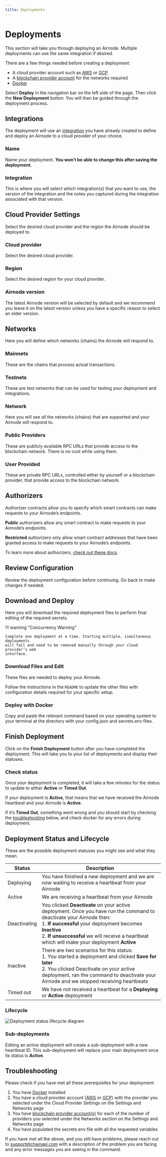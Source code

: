 ```yaml
---
title: Deployments
---
```


# Deployments

<!-- If you change the following paragraph, change it in the README. -->

This section will take you through deploying an Airnode. Multiple deployments
can use the same integration if desired.

There are a few things needed before creating a deployment:

- A cloud provider account such as [AWS](https://aws.amazon.com/) or
  [GCP](https://cloud.google.com/)
- A
  [blockchain provider account](https://docs.api3.org/airnode/latest/concepts/chain-providers.html)
  for the networks required
- [Docker](https://www.docker.com/)

Select **Deploy** in the navigation bar on the left side of the page. Then click
the **New Deployment** button. You will then be guided through the deployment
process.

## Integrations

The deployment will use an [integration](integrations.md) you have already
created to define and deploy an Airnode to a cloud provider of your choice.

### Name

Name your deployment. **You won’t be able to change this after saving the
deployment.**

### Integration

This is where you will select which integration(s) that you want to use, the
version of the integration and the notes you captured during the integration
associated with that version.

## Cloud Provider Settings

Select the desired cloud provider and the region the Airnode should be deployed
to.

### Cloud provider

Select the desired cloud provider.

### Region

Select the desired region for your cloud provider.

### Airnode version

The latest Airnode version will be selected by default and we recommend you
leave it on the latest version unless you have a specific reason to select an
older version.

## Networks

Here you will define which networks (chains) the Airnode will respond to.

### Mainnets

These are the chains that process actual transactions.

### Testnets

These are test networks that can be used for testing your deployment and
integrations.

### Network

Here you will see all the networks (chains) that are supported and your Airnode
will respond to.

### Public Providers

These are publicly available RPC URLs that provide access to the blockchain
network. There is no cost while using them.

### User Provided

These are private RPC URLs, controlled either by yourself or a blockchain
provider, that provide access to the blockchain network.

## Authorizers

Authorizer contracts allow you to specify which smart contracts can make
requests to your Airnode’s endpoints.

**Public** authorizers allow any smart contract to make requests to your
Airnode’s endpoints.

**Restricted** authorizers only allow smart contract addresses that have been
granted access to make requests to your Airnode’s endpoints.

To learn more about authorizers,
[check out these docs](https://docs.api3.org/airnode/latest/concepts/authorizers).

## Review Configuration

Review the deployment configuration before continuing. Go back to make changes
if needed.

## Download and Deploy

Here you will download the required deployment files to perform final editing of
the required secrets.

!!! warning "Concurrency Warning"

    Complete one deployment at a time. Starting multiple, simultaneous deployments
    will fail and need to be removed manually through your cloud provider’s web
    interface.

### Download Files and Edit

These files are needed to deploy your Airnode.

Follow the instructions in the `README` to update the other files with configuration
details required for your specific setup.

### Deploy with Docker

Copy and paste the relevant command based on your operating system to your
terminal at the directory with your config.json and secrets.env files.

## Finish Deployment

Click on the **Finish Deployment** button after you have completed the
deployment. This will take you to your list of deployments and display their
statuses.

<!-- Still need: Downloading and editing files (folder structure) The readme (display
the actual readme in the documents page Add explanation for what a blockchain
provider does Recommend multiple blockchain providers and explain what happens
when one goes down (the why)

Managing an existing deployment How adding / removing / changing APIs version
will impact your Airnode How will adding or changing your network impact your
Airnode How to delete a deployment (use docker) Deployment ReadMe (generalized
readme)-->

### Check status

Once your deployment is completed, it will take a few minutes for the status to
update to either **Active** or **Timed Out**.

If your deployment is **Active**, that means that we have received the Airnode
heartbeat and your Airnode is **Active**.

If it’s **Timed Out**, something went wrong and you should start by checking the
[troubleshooting](#troubleshooting) below, and check docker for any errors
during deployment.

<!--If successfully completed, your deployment’s status will become Active within 1
minute. If your deployment is not active after clicking "Finish deployment",
check your cloud provider logs and configuration details before redeploying.-->

## Deployment Status and Lifecycle

These are the possible deployment statuses you might see and what they mean.

| Status       | Description                                                                                                                                                                                                                                                                             |
| ------------ | --------------------------------------------------------------------------------------------------------------------------------------------------------------------------------------------------------------------------------------------------------------------------------------- |
| Deploying    | You have finished a new deployment and we are now waiting to receive a heartbeat from your Airnode                                                                                                                                                                                      |
| Active       | We are receiving a heartbeat from your Airnode                                                                                                                                                                                                                                          |
| Deactivating | You clicked **Deactivate** on your active deployment. Once you have run the command to deactivate your Airnode then: <br/>1. **If successful** your deployment becomes **Inactive** <br/> 2. **If unsuccessful** we will receive a heartbeat which will make your deployment **Active** |
| Inactive     | There are two scenarios for this status: <br/>1. You started a deployment and clicked **Save for later** <br/> 2. You clicked Deactivate on your active deployment, ran the command to deactivate your Airnode and we stopped receiving heartbeats                                      |
| Timed out    | We have not received a heartbeat for a **Deploying** or **Active** deployment                                                                                                                                                                                                           |

### Lifecycle

![Deployment status lifecycle diagram](../images/deployment-statuses-diagram.png)

### Sub-deployments

Editing an active deployment will create a sub-deployment with a new heartbeat
ID. This sub-deployment will replace your main deployment once its status is
**Active**.

## Troubleshooting

Please check if you have met all these prerequisites for your deployment:

1.  You have [Docker](https://docs.docker.com/get-started/overview/) installed
2.  You have a cloud provider account ([AWS](https://aws.amazon.com/account/) or
    [GCP](https://cloud.google.com/)) with the provider you selected under the
    Cloud Provider Settings on the Settings and Networks page
3.  You have
    [blockchain provider account(s)](https://docs.api3.org/airnode/latest/concepts/chain-providers.html)
    for each of the number of providers you selected under the Networks section
    on the Settings and Networks page
4.  You have populated the secrets.env file with all the requested variables

If you have met all the above, and you still have problems, please reach out to
[support@chainapi.com](mailto:support@chainapi.com) with a description of the
problem you are facing and any error messages you are seeing in the command.
